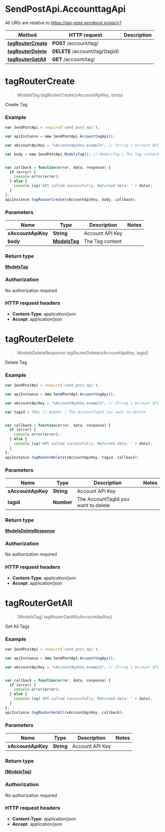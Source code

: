 # SendPostApi.AccounttagApi

All URIs are relative to *https://api-stag.sendpost.io/api/v1*

Method | HTTP request | Description
------------- | ------------- | -------------
[**tagRouterCreate**](AccounttagApi.md#tagRouterCreate) | **POST** /account/tag/ | 
[**tagRouterDelete**](AccounttagApi.md#tagRouterDelete) | **DELETE** /account/tag/{tagid} | 
[**tagRouterGetAll**](AccounttagApi.md#tagRouterGetAll) | **GET** /account/tag/ | 


<a name="tagRouterCreate"></a>
# **tagRouterCreate**
> ModelsTag tagRouterCreate(xAccountApiKey, body)



Create Tag 

### Example
```javascript
var SendPostApi = require('send_post_api');

var apiInstance = new SendPostApi.AccounttagApi();

var xAccountApiKey = "xAccountApiKey_example"; // String | Account API Key

var body = new SendPostApi.ModelsTag(); // ModelsTag | The Tag content


var callback = function(error, data, response) {
  if (error) {
    console.error(error);
  } else {
    console.log('API called successfully. Returned data: ' + data);
  }
};
apiInstance.tagRouterCreate(xAccountApiKey, body, callback);
```

### Parameters

Name | Type | Description  | Notes
------------- | ------------- | ------------- | -------------
 **xAccountApiKey** | **String**| Account API Key | 
 **body** | [**ModelsTag**](ModelsTag.md)| The Tag content | 

### Return type

[**ModelsTag**](ModelsTag.md)

### Authorization

No authorization required

### HTTP request headers

 - **Content-Type**: application/json
 - **Accept**: application/json

<a name="tagRouterDelete"></a>
# **tagRouterDelete**
> ModelsDeleteResponse tagRouterDelete(xAccountApiKey, tagid)



Delete Tag 

### Example
```javascript
var SendPostApi = require('send_post_api');

var apiInstance = new SendPostApi.AccounttagApi();

var xAccountApiKey = "xAccountApiKey_example"; // String | Account API Key

var tagid = 789; // Number | The AccountTagId you want to delete


var callback = function(error, data, response) {
  if (error) {
    console.error(error);
  } else {
    console.log('API called successfully. Returned data: ' + data);
  }
};
apiInstance.tagRouterDelete(xAccountApiKey, tagid, callback);
```

### Parameters

Name | Type | Description  | Notes
------------- | ------------- | ------------- | -------------
 **xAccountApiKey** | **String**| Account API Key | 
 **tagid** | **Number**| The AccountTagId you want to delete | 

### Return type

[**ModelsDeleteResponse**](ModelsDeleteResponse.md)

### Authorization

No authorization required

### HTTP request headers

 - **Content-Type**: application/json
 - **Accept**: application/json

<a name="tagRouterGetAll"></a>
# **tagRouterGetAll**
> [ModelsTag] tagRouterGetAll(xAccountApiKey)



Get All Tags 

### Example
```javascript
var SendPostApi = require('send_post_api');

var apiInstance = new SendPostApi.AccounttagApi();

var xAccountApiKey = "xAccountApiKey_example"; // String | Account API Key


var callback = function(error, data, response) {
  if (error) {
    console.error(error);
  } else {
    console.log('API called successfully. Returned data: ' + data);
  }
};
apiInstance.tagRouterGetAll(xAccountApiKey, callback);
```

### Parameters

Name | Type | Description  | Notes
------------- | ------------- | ------------- | -------------
 **xAccountApiKey** | **String**| Account API Key | 

### Return type

[**[ModelsTag]**](ModelsTag.md)

### Authorization

No authorization required

### HTTP request headers

 - **Content-Type**: application/json
 - **Accept**: application/json

